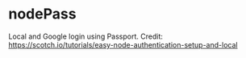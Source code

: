 # nodePass
Local and Google login using Passport. Credit: https://scotch.io/tutorials/easy-node-authentication-setup-and-local
